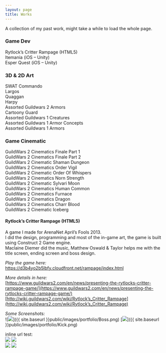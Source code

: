 ```yaml
---
layout: page
title: Works
---
```


A collection of my past work, might take a while to load the whole page.

### Game Dev
Rytlock’s Critter Rampage (HTML5)  
Itemania (iOS – Unity)  
Esper Quest (iOS – Unity)

### 3D & 2D Art
SWAT Commando  
Largos  
Quaggan  
Harpy  
Assorted Guildwars 2 Armors  
Cartoony Guard  
Assorted Guildwars 1 Creatures  
Assorted Guildwars 1 Armor Concepts  
Assorted Guildwars 1 Armors  

### Game Cinematic
GuildWars 2 Cinematics Finale Part 1  
GuildWars 2 Cinematics Finale Part 2  
GuildWars 2 Cinematic Shaman Dungeon  
GuildWars 2 Cinematics Order Vigil  
GuildWars 2 Cinematic Order Of Whispers  
GuildWars 2 Cinematics Norn Strength  
GuildWars 2 Cinematic Sylvari Moon  
GuildWars 2 Cinematics Human Common  
GuildWars 2 Cinematics Furnace  
GuildWars 2 Cinematics Dragon  
GuildWars 2 Cinematics Charr Blood  
GuildWars 2 Cinematic Iceberg  

#### Rytlock’s Critter Rampage (HTML5)
A game I made for ArenaNet April’s Fools 2013.  
I did the design, programming and most of the in-game art, the game is built using Construct 2 Game engine.  
Maclaine Diemer did the music, Matthew Oswald & Taylor helps me with the title screen, ending screen and boss design.

*Play the game here:*  <br />
<https://d3b4yo2b5lbfy.cloudfront.net/rampage/index.html>

*More details in here:*  <br />
[https://www.guildwars2.com/en/news/presenting-the-rytlocks-critter-rampage-game/](https://www.guildwars2.com/en/news/presenting-the-rytlocks-critter-rampage-game/) <br />
[http://wiki.guildwars2.com/wiki/Rytlock’s_Critter_Rampage](http://wiki.guildwars2.com/wiki/Rytlock’s_Critter_Rampage)

*Some Screenshots:* <br />
![<img src="{{ site.baseurl }}public/images/portfolio/thumbnails/Boss-300x225.png.png">]({{ site.baseurl }}public/images/portfolio/Boss.png)
[<img src="{{ site.baseurl }}public/images/portfolio/thumbnails/Kick-300x225.png.png">]({{ site.baseurl }}public/images/portfolio/Kick.png) <br />

inline url test: <br />
<a href="{{ site.baseurl }}public/images/portfolio/Boss.png"><img src="{{ site.baseurl }}public/images/portfolio/thumbnails/Boss-300x225.png.png"></a>
<a href="{{ site.baseurl }}public/images/portfolio/Kick.png"><img src="{{ site.baseurl }}public/images/portfolio/thumbnails/Kick-300x225.png.png"></a><br />
<a href="{{ site.baseurl }}public/images/portfolio/ShopKeep.png"><img src="{{ site.baseurl }}public/images/portfolio/thumbnails/ShopKeep-300x225.png.png"></a>
<a href="{{ site.baseurl }}public/images/portfolio/Cave.png"><img src="{{ site.baseurl }}public/images/portfolio/thumbnails/Cave-300x225.png.png"></a><br />




